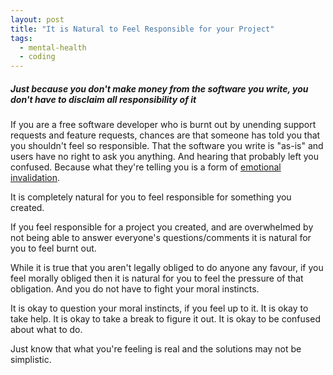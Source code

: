 ```yaml
---
layout: post
title: "It is Natural to Feel Responsible for your Project"
tags:
  - mental-health
  - coding
---
```


##### Just because you don't make money from the software you write, you don't have to disclaim all responsibility of it #####

If you are a free software developer who is burnt out by unending support requests and feature requests, chances are that someone has told you that you shouldn't feel so responsible. That the software you write is "as-is" and users have no right to ask you anything. And hearing that probably left you confused. Because what they're telling you is a form of [emotional invalidation](https://drjamielong.com/validation-5-things-not-to-say/).

It is completely natural for you to feel responsible for something you created.

If you feel responsible for a project you created, and are overwhelmed by not being able to answer everyone's questions/comments it is natural for you to feel burnt out.

While it is true that you aren't legally obliged to do anyone any favour, if you feel morally obliged then it is natural for you to feel the pressure of that obligation. And you do not have to fight your moral instincts.

It is okay to question your moral instincts, if you feel up to it. It is okay to take help. It is okay to take a break to figure it out. It is okay to be confused about what to do.

Just know that what you're feeling is real and the solutions may not be simplistic.